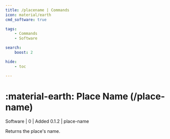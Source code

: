 ```yaml
---
title: /placename | Commands
icon: material/earth
cmd_software: true

tags:
    - Commands
    - Software

search:
    boost: 2

hide:
    - toc

---
```

# <p style="color: var(--md-default-fg-color); display: inline;">:material-earth: Place Name</p> (/place-name)
<div style="display:inline;">
<p style="color: var(--destrix-docs--commandcat-software); display: inline;">Software</p>
| <p style="color: var(--md-default-fg-color--light); display: inline;">0</p> | <p style="color: var(--md-default-fg-color--light); display: inline;"> Added 0.1.2</p> | place-name
</div>

Returns the place's name.